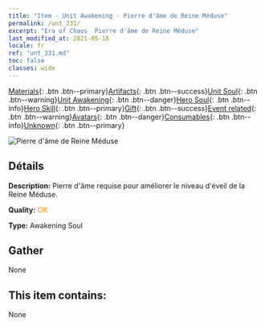 ```yaml
---
title: "Item - Unit Awakening - Pierre d'âme de Reine Méduse"
permalink: /unt_331/
excerpt: "Era of Chaos  Pierre d'âme de Reine Méduse"
last_modified_at: 2021-05-18
locale: fr
ref: "unt_331.md"
toc: false
classes: wide
---
```

 [Materials](/ItemsFR/){: .btn .btn--primary}[Artifacts](/ItemsFR/Artifacts/){: .btn .btn--success}[Unit Soul](/ItemsFR/UnitSoul/){: .btn .btn--warning}[Unit Awakening](/ItemsFR/UnitAwakening/){: .btn .btn--danger}[Hero Soul](/ItemsFR/HeroSoul/){: .btn .btn--info}[Hero Skill](/ItemsFR/HeroSkill/){: .btn .btn--primary}[Gift](/ItemsFR/Gift/){: .btn .btn--success}[Event related](/ItemsFR/Events/){: .btn .btn--warning}[Avatars](/ItemsFR/Avatars/){: .btn .btn--danger}[Consumables](/ItemsFR/Consumables/){: .btn .btn--info}[Unknown](/ItemsFR/Unknown/){: .btn .btn--primary}

 ![Pierre d'âme de Reine Méduse](/images/u/tia_meidusha.jpg)

## Détails
 **Description:** Pierre d'âme requise pour améliorer le niveau d'éveil de la Reine Méduse.

 **Quality:** <span style="color: #FF8C00">OK</span>

 **Type:** Awakening Soul

## Gather

  None

## This item contains:

  None

